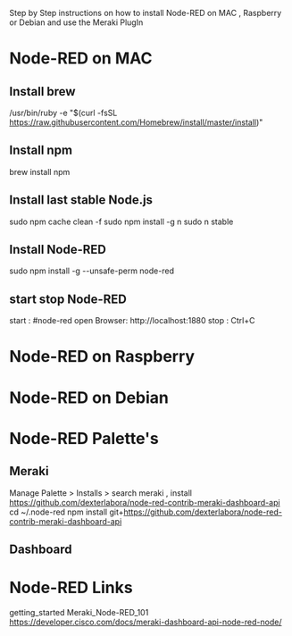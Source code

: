 Step by Step instructions on how to install Node-RED on MAC , Raspberry or Debian
and use the Meraki PlugIn

# Node-RED on MAC

## Install brew
  /usr/bin/ruby -e "$(curl -fsSL https://raw.githubusercontent.com/Homebrew/install/master/install)"

## Install npm
  brew install npm

## Install last stable Node.js
  sudo npm cache clean -f
  sudo npm install -g n
  sudo n stable


## Install Node-RED
  sudo npm install -g --unsafe-perm node-red

## start stop Node-RED
  start :        #node-red
  open Browser:  http://localhost:1880
  stop :         Ctrl+C 



# Node-RED on Raspberry



# Node-RED on Debian



# Node-RED Palette's

## Meraki
  Manage Palette > Installs > search meraki , install
  https://github.com/dexterlabora/node-red-contrib-meraki-dashboard-api
  cd ~/.node-red
  npm install git+https://github.com/dexterlabora/node-red-contrib-meraki-dashboard-api

## Dashboard


# Node-RED Links
  getting_started
  Meraki_Node-RED_101    https://developer.cisco.com/docs/meraki-dashboard-api-node-red-node/







